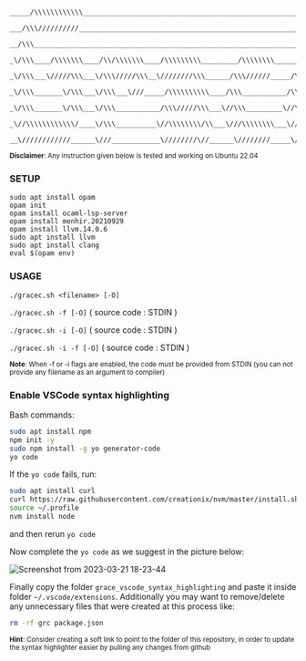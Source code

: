 ```text
_____/\\\\\\\\\\\\________________________________________________________________
 ___/\\\//////////_________________________________________________________________
  __/\\\____________________________________________________________________________
   _\/\\\____/\\\\\\\____/\\/\\\\\\\____/\\\\\\\\\_________/\\\\\\\\______/\\\\\\\\__
    _\/\\\___\/////\\\___\/\\\/////\\\__\////////\\\______/\\\//////_____/\\\/////\\\_
     _\/\\\_______\/\\\___\/\\\___\///_____/\\\\\\\\\\____/\\\___________/\\\\\\\\\\\__
      _\/\\\_______\/\\\___\/\\\___________/\\\/////\\\___\//\\\_________\//\\///////___
       _\//\\\\\\\\\\\\/____\/\\\__________\//\\\\\\\\/\\___\///\\\\\\\\___\//\\\\\\\\\\_
        __\////////////______\///____________\////////\//______\////////_____\//////////__
```
                          
<sub>**Disclaimer**: Any instruction given below is tested and working on Ubuntu 22.04</sub>

### SETUP

```
sudo apt install opam
opam init
opam install ocaml-lsp-server
opam install menhir.20210929
opam install llvm.14.0.6
sudo apt install llvm
sudo apt install clang
eval $(opam env)
```
### USAGE

`./gracec.sh <filename> [-O]`

`./gracec.sh -f [-O]` ( source code : STDIN )

`./gracec.sh -i [-O]` ( source code : STDIN )

`./gracec.sh -i -f [-O]` ( source code : STDIN )

<sub>**Note**: When -f or -i flags are enabled, the code must be provided from STDIN (you can not provide any filename as an argument to compiler)</sub>

### Enable VSCode syntax highlighting

Bash commands:
```bash
sudo apt install npm
npm init -y
sudo npm install -g yo generator-code
yo code
```

If the `yo code` fails, run:
```bash
sudo apt install curl
curl https://raw.githubusercontent.com/creationix/nvm/master/install.sh | bash 
source ~/.profile
nvm install node
```
and then rerun `yo code`

Now complete the `yo code` as we suggest in the picture below:

![Screenshot from 2023-03-21 18-23-44](https://user-images.githubusercontent.com/56654089/226679987-7c045192-9217-4815-95ac-7c8c944826d6.png)


Finally copy the folder `grace_vscode_syntax_highlighting` and paste it inside folder `~/.vscode/extensions`. Additionally you may want to remove/delete any unnecessary files that were created at this process like:
```bash
rm -rf grc package.json
```

<sub>**Hint**: Consider creating a soft link to point to the folder of this repository, in order to update the syntax highlighter easier by pulling any changes from github</sub>
